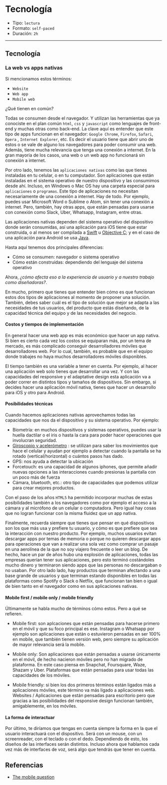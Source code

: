 # Tecnología

- Tipo: `lectura`
- Formato: `self-paced`
- Duración: `2h`

***

## Tecnología

### La web vs apps nativas

Si mencionamos estos términos:

- `Website`
- `Web app`
- `Mobile web`

¿Qué tienen en común?

Todas se consumen desde el navegador. Y utilizan las herramientas que ya
conociste en el plan común `html`, `css` y `javascript` como lenguajes de
front-end y muchas otras como back-end. La clave aquí es entender que este tipo
de apps funcionan en el navegador: `Google Chrome`, `Firefox`, `Safari`, `Opera`
, `Internet Explorer`, etc. Es decir el usuario tiene que abrir uno de estos
o se vale de alguno los navegadores para poder consumir una web. Además, tiene
mucha relevancia que tenga una conexión a internet. En la gran mayoría de los
casos, una web o un web app no funcionará sin conexión a internet.

Por otro lado, tenemos las `aplicaciones nativas` como las que tienes instaladas
en tu celular, o en tu computador. Son aplicaciones que están instaladas en el
sistema operativo de nuestro dispositivo y las consumimos desde ahí. Incluso, en
Windows o Mac OS hay una carpeta especial para `aplicaciones` o `programas`.
Este tipo de aplicaciones no necesitan necesariamente de una conexión a
internet. Hay de todo. Por ejemplo, puedes usar Microsoft Word o Sublime o Atom,
sin tener una conexión a internet. Pero, también, hay otras apps, que están
pensadas para usarse con conexión como Slack, Uber, Whatsapp, Instagram, entre
otras.

Las aplicaciones nativas dependen del sistema operativo del dispositivo donde
serán consumidas, así una aplicación para iOS tiene que estar construida, o al
menos ser compilada a [Swift](https://developer.apple.com/swift/) u
[Objective C](https://developer.apple.com/library/content/documentation/Cocoa/Conceptual/ProgrammingWithObjectiveC/Introduction/Introduction.html);
y en el caso de una aplicación para Android se usa [Java](https://www.java.com/en/download/faq/java_mobile.xml).

Hasta aquí tenemos dos principales diferencias:

- Cómo se consumen: navegador o sistema operativo
- Cómo están construidas: dependiendo del lenguaje del sistema operativo

Ahora, _¿cómo afecta eso a la experiencia de usuario y a nuestro trabajo como
diseñadoras?_.

En mucho, primero que tienes que entender bien cómo es que funcionan estos dos
tipos de aplicaciones al momento de proponer una solución. También, debes saber
cuál es el tipo de solución que mejor se adapta a las necesidades de tus
usuarios, del producto que estás diseñando, de la capacidad técnica del equipo y
de las necesidades del negocio.

#### Costos y tiempos de implementación

En general hacer una web app es más económico que hacer un app nativa. Si bien
es cierto cada vez los costos se equiparan más, por un tema de mercado, es más
complicado conseguir desarrolladores móviles que desarrolladores web. Por lo
cual, también, es probable que en el equipo donde trabajes no haya muchos
desarrolladores móviles disponibles.

El tiempo también es una variable a tener en cuenta. Por ejemplo, al hacer una
aplicación web solo tienes que desarrollar una vez. Y con las capacidades del
responsive y el adaptative design esta aplicación va a poder correr en distintos
tipos y tamaños de dispositivos. Sin embargo, si decides hacer una aplicación
móvil nativa, tienes que hacer un desarrollo para iOS y otro para Android.

#### Posibilidades técnicas

Cuando hacemos aplicaciones nativas aprovechamos todas las capacidades que nos
da el dispositivo y su sistema operativo. Por ejemplo:

- Biometría: en muchos dispositivos y sistemas operativos, puedes usar la huella
  dactilar o el iris o hasta la cara para poder hacer operaciones que involucran
  seguridad.
- [Giroscopio y acelerómetro](https://hipertextual.com/2016/08/acelerometro-giroscopio)
  : se utilizan para saber los movimientos que hace el celular y ayudan por
  ejemplo a detectar cuando la pantalla se ha rotado (vertical/horizontal) o
  cuántos pasos has dado.
- GPS: nos ayuda a detectar la ubicación
- Forcetouch: es una capacidad de algunos iphones, que permite añadir nuevas
  opciones a las interacciones cuando presionas la pantalla con un poco más de
  fuerza
- Cámara, bluetooth, etc.: otro tipo de capacidades que podemos utilizar para
  crear mejores productos.

Con el paso de los años `HTML5` ha permitido incorporar muchas de estas
posibilidades también a los navegadores como por ejemplo el acceso a la cámara
y al micrófono de un celular o computadora. Pero igual hay cosas que no logran
funcionar con la misma fluidez que un app nativa.

Finalmente, recuerda siempre que tienes que pensar en qué dispositivos son los
que más usa y prefiere tu usuario, y cómo es que prefiere que sea la interacción
con nuestro producto. Por ejemplo, muchos usuarios evitan descargar apps por
temas de memoria o porque no quieren descargar apps para operaciones que van a
realizar una sola vez como comprar un pasaje en una aerolínea de la que no soy
viajero frecuente o leer un blog. De hecho, hace un par de años hubo una
explosión de aplicaciones, todas las empresas querían tener sus aplicaciones,
pero esto terminó costándoles mucho dinero y terminaron siendo apps que las
personas no descargaban o no usaban. Por otro lado lado, hay productos que
terminan afectando a una base grande de usuarios y que terminan estando
disponibles en todas las plataformas como Spotify o Slack o Netflix, que
funcionan tan bien o igual de bien tanto en el navegador como en sus
aplicaciones nativas.

#### Mobile first / mobile only / mobile friendly

Últimamente se habla mucho de términos cómo estos. Pero a qué se refieren.

- Mobile first: son aplcaciones que están pensadas para hacerse primero en el
  móvil y que su foco principal es ese. Instagram o Whatsapp por ejemplo son
  aplicaciones que están o estuvieron pensadas en ser 100% en mobile, que
  también tienen versión web, pero siempre su aplicación de mayor relevancia
  será la mobile.

- Mobile only: Son aplicaciones que están pensadas a usarse únicamente en el
  móvil, de hecho nacieron móviles pero no han migrado de plataforma. En este
  caso piensa en Snapchat, Foursquare, Waze, Shazam y Uber. Plataformas que
  están pensadas para usar todas las capacidades de los móviles.

- Mobile friendly: si bien los dos primeros términos están ligados más a
  aplicaciones móviles, este término va más ligado a aplicaciones web. Websites
  / Aplicaciones que están pensadas para escritorio pero que gracias a las
  posibilidades del responsive design funcionan también, amigablemente, en los
  móviles.

#### La forma de interactuar

Por último, te diríamos que tengas en cuenta siempre la forma en la que el
usuario interactuará con el dispositivo. Será con un mouse, con un screenreader,
con el teclado o con el dedo. Dependiendo de esto, los diseños de las interfaces
serán distintos. Incluso ahora que hablamos cada vez más de interfaces de voz,
será algo que tendrás que tener en cuenta.

## Referencias

- [The mobile question](https://youtu.be/Xi4CfgQEYuc)